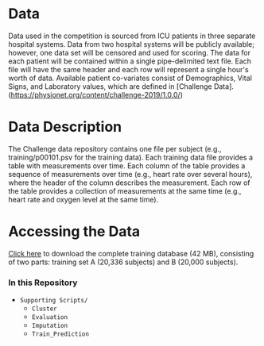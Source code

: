 # Data 
Data used in the competition is sourced from ICU patients in three separate hospital systems. Data from two hospital systems will be publicly available; however, one data set will be censored and used for scoring. The data for each patient will be contained within a single pipe-delimited text file. Each file will have the same header and each row will represent a single hour's worth of data. Available patient co-variates consist of Demographics, Vital Signs, and Laboratory values, which are defined in [Challenge Data].(https://physionet.org/content/challenge-2019/1.0.0/)

# Data Description
The Challenge data repository contains one file per subject (e.g., training/p00101.psv for the training data). Each training data file provides a table with measurements over time. Each column of the table provides a sequence of measurements over time (e.g., heart rate over several hours), where the header of the column describes the measurement. Each row of the table provides a collection of measurements at the same time (e.g., heart rate and oxygen level at the same time).

# Accessing the Data
[Click here](https://archive.physionet.org/pnw/challenge-2019-request-access) to download the complete training database (42 MB), consisting of two parts: training set A (20,336 subjects) and B (20,000 subjects).


### In this Repository

- `Supporting Scripts/`
  - `Cluster` 
  - `Evaluation` 
  - `Imputation` 
  - `Train_Prediction` 
 

